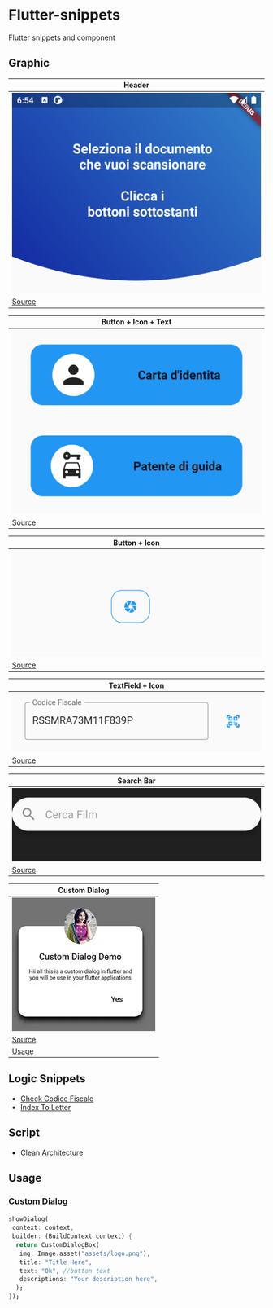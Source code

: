 # Flutter-snippets
Flutter snippets and component


## Graphic
| Header  | 
| ------------- |
| ![Header](https://raw.githubusercontent.com/IsD4n73/flutter-snippets/main/Screen/Screenshot_1668970445.png) |
| [Source](https://github.com/IsD4n73/flutter-snippets/blob/main/Source/header.dart) |



| Button + Icon + Text  | 
| ------------- |
| ![Img](https://raw.githubusercontent.com/IsD4n73/flutter-snippets/main/Screen/Screenshot_1668970597.png) |
| [Source](https://github.com/IsD4n73/flutter-snippets/blob/main/Source/doc_button.dart) |


| Button + Icon | 
| ------------- |
| ![Img](https://raw.githubusercontent.com/IsD4n73/flutter-snippets/main/Screen/Screenshot_1668972294.png) |
| [Source](https://github.com/IsD4n73/flutter-snippets/blob/main/Source/button_icon.dart) |


| TextField + Icon | 
| ------------- |
| ![Img](https://raw.githubusercontent.com/IsD4n73/Flutter-Snippets/main/Screen/Screenshot_1669108110.png) |
| [Source](https://github.com/IsD4n73/Flutter-Snippets/blob/main/Source/textfield_icon.dart) |


| Search Bar | 
| ------------- |
| ![Img](https://raw.githubusercontent.com/IsD4n73/Flutter-Snippets/main/Screen/Screenshot_20221204_230204_com.example.flutter_tv_edit_25110143312313.jpg) |
| [Source](https://github.com/IsD4n73/Flutter-Snippets/blob/main/Source/barra_ricerca.dart) |


| Custom Dialog | 
| ------------- |
| ![Img](https://raw.githubusercontent.com/IsD4n73/Flutter-Snippets/main/Screen/1_4gAoiYe6ppI-TVEU2dZ30A_edit_32626946337208.jpg) |
| [Source](https://github.com/IsD4n73/Flutter-Snippets/blob/main/Source/custom_dialog.dart) |
| [Usage](https://github.com/IsD4n73/Flutter-Snippets#custom-dialog) |


## Logic Snippets 
 - [Check Codice Fiscale](https://github.com/IsD4n73/Flutter-Snippets/blob/main/Logic/check_cf.dart)
 - [Index To Letter](https://raw.githubusercontent.com/IsD4n73/Flutter-Snippets/main/Logic/number_to_letter.dart) 

## Script
- [Clean Architecture](https://raw.githubusercontent.com/IsD4n73/Flutter-Snippets/main/Script/clean_creator.dart)
 

## Usage

### Custom Dialog
```dart
showDialog(
 context: context,
 builder: (BuildContext context) {
  return CustomDialogBox(
   img: Image.asset("assets/logo.png"),
   title: "Title Here",
   text: "Ok", //button text
   descriptions: "Your description here",
  );
});
```
